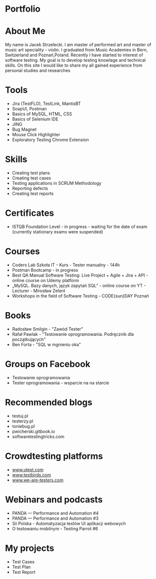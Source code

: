 # Portfolio

# About Me

My name is Jacek Strzelecki. I am master of performed art and master of music art speciality - violin. I graduated from Music Academies in Bern, Switzerland and Poznań,Poland. Recently I have started to interest of software testing. My goal is to develop testing knowlage and technical skills. On this site I would like to share my all gained experience from personal studies and researches

# Tools
* Jira (TestFLO), TestLink, MantisBT
* SoapUI, Postman
* Basics of MySQL, HTML, CSS
* Basics of Selenium IDE
* JING 
* Bug Magnet
* Mouse Click Highlighter
* Exploratory Testing Chrome Extension

# Skills
*	Creating test plans
*	Creating test cases 
*	Testing applications in SCRUM Methodology
*	Reporting defects
*	Creating test reports

# Certificates
* ISTQB Foundation Level - in progress - waiting for the date of exam (currently stationary exams were suspended)

# Courses
* Coders Lab Szkoła IT - Kurs - Tester manualny - 144h
* Postman Bootcamp - in progress
* Best QA Manual Software Testing: Live Project + Agile + Jira + API - online course on Udemy platform
* „MySQL. Bazy danych, język zapytań SQL” - online course on YT - Lecturer - Mirosław Zelent
* Workshops in the field of Software Testing - CODE{sun}DAY Poznań  

# Books
* Radosław Smilgin - "Zawód Tester"
* Rafał Pawlak - "Testowanie oprogramowania. Podręcznik dla początkujących"
* Ben Forta - "SQL w mgnieniu oka"

# Groups on Facebook
* Testowanie oprogramowania
* Tester oprogramowania - wsparcie na na starcie

# Recommended blogs
* testuj.pl
* testerzy.pl
* toniebug.pl
* pwicherski.gitbook.io
* softwaretestingtricks.com

# Crowdtesting platforms
* www.utest.com
* www.testbirds.com
* www.we-are-testers.com

# Webinars and podcasts
* PANDA — Performance and Automation #4
* PANDA — Performance and Automation #3
* Sii Polska - Automatyzacja testów UI aplikacji webowych
* O testowaniu mobilnym - Testing Parrot #6

# My projects
* Test Cases
* Test Plan
* Test Report


